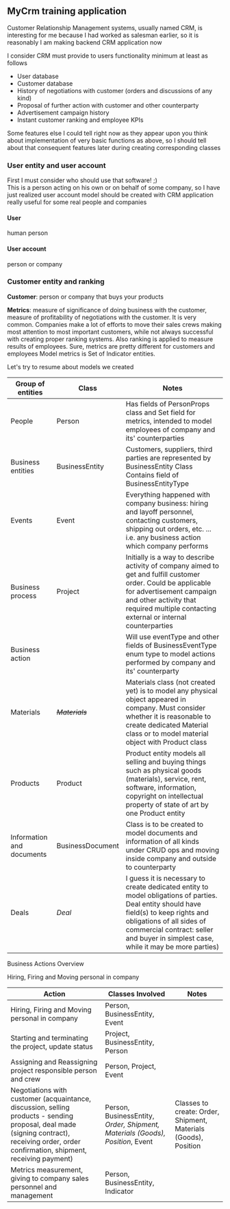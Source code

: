 ## MyCrm training application

Customer Relationship Management systems, usually named CRM, 
is interesting for me because I had worked as salesman earlier, 
so it is reasonably I am making backend CRM application now

I consider CRM must provide to users functionality minimum at least as follows

* User database 
* Customer database
* History of negotiations with customer (orders and discussions of any kind) 
* Proposal of further action with customer and other counterparty
* Advertisement campaign history
* Instant customer ranking and employee KPIs

Some features else I could tell right now as they appear upon you think about implementation of very basic functions as above, so I should tell about that consequent features later during creating corresponding classes

### User entity and user account 

First I must consider who should use that software! ;) 
<br>This is a person acting on his own or on behalf of some company, so I have just realized user account model should be created with CRM application really useful for some real people and companies

#### User
human person

#### User account
person or company

### Customer entity and ranking
**Customer**: person or company that buys your products

**Metrics**: measure of significance of doing business with the customer, measure of profitability of negotiations with the customer.
It is very common. Companies make a lot of efforts to move their sales crews making most attention to most important customers, 
while not always successful with creating proper ranking systems. 
Also ranking is applied to measure results of employees.
Sure, metrics are pretty different for customers and employees
Model metrics is Set of Indicator entities.

Let's try to resume about models we created

| Group of entities         | Class            | Notes                                                                                                                                                                                                                                                     |
|---------------------------|------------------|-----------------------------------------------------------------------------------------------------------------------------------------------------------------------------------------------------------------------------------------------------------|
| People                    | Person           | Has fields of PersonProps class and Set<Indicator> field for metrics, intended to model employees of company and its' counterparties                                                                                                                      |
| Business entities         | BusinessEntity   | Customers, suppliers, third parties are represented by BusinessEntity Class<br>Contains field of BusinessEntityType                                                                                                                                       |
| Events                    | Event            | Everything happened with company business: hiring and layoff personnel, contacting customers, shipping out orders, etc. ... i.e. any business action which company performs                                                                               |
| Business process          | Project          | Initially is a way to describe activity of company aimed to get and fulfill customer order. Could be applicable for advertisement campaign and other activity that required multiple contacting external or internal counterparties                       |
| Business action           |                  | Will use eventType and other fields of BusinessEventType enum type to model actions performed by company and its' counterparty                                                                                                                            |
| Materials                 | _~~Materials~~_  | Materials class (not created yet) is to model any physical object appeared in company. Must consider whether it is reasonable to create dedicated Material class or to model material object with Product class                                           |
| Products                  | Product          | Product entity models all selling and buying things such as physical goods (materials), service, rent, software, information, copyright on intellectual property of state of art by one Product entity                                                    |
| Information and documents | BusinessDocument | Class is to be created to model documents and information of all kinds under CRUD ops and moving inside company and outside to counterparty                                                                                                               |
| Deals                     | _Deal_           | I guess it is necessary to create dedicated entity to model obligations of parties. Deal entity should have field(s) to keep rights and obligations of all sides of commercial contract: seller and buyer in simplest case, while it may be more parties) |

Business Actions Overview

Hiring, Firing and Moving personal in company

| Action                                                                                                                                                                                     | Classes Involved                                                              | Notes                                                           |
|--------------------------------------------------------------------------------------------------------------------------------------------------------------------------------------------|-------------------------------------------------------------------------------|-----------------------------------------------------------------|
| Hiring, Firing and Moving personal in company                                                                                                                                              | Person, BusinessEntity, Event                                                 |                                                                 |
| Starting and terminating the project, update status                                                                                                                                        | Project, BusinessEntity, Person                                               |                                                                 |
| Assigning and Reassigning project responsible person and crew                                                                                                                              | Person, Project, Event                                                        |                                                                 |
| Negotiations with customer (acquaintance, discussion, selling products - sending proposal, deal made (signing contract), receiving order, order confirmation, shipment, receiving payment) | Person, BusinessEntity, _Order, Shipment, Materials (Goods), Position_, Event | Classes to create: Order, Shipment, Materials (Goods), Position |
| Metrics measurement, giving to company sales personnel and management                                                                                                                      | Person, BusinessEntity, Indicator                                             |                                                                 |
